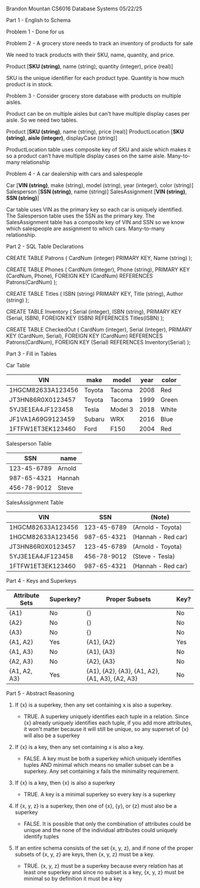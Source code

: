 Brandon Mountan
CS6016 Database Systems
05/22/25

Part 1 - English to Schema

Problem 1 - Done for us

Problem 2 - A grocery store needs to track an inventory of products for sale

We need to track products with their SKU, name, quantity, and price.

Product [__SKU (string)__, name (string), quantity (integer), price (real)]

SKU is the unique identifier for each product type. Quantity is how much product is in stock.

Problem 3 - Consider grocery store database with products on multiple aisles.

Product can be on multiple aisles but can't have multiple display cases per aisle. So we need two tables.

Product [__SKU (string)__, name (string), price (real)]
ProductLocation [__SKU (string)__, __aisle (integer)__, displayCase (string)]

ProductLocation table uses composite key of SKU and aisle which makes it so a product can't have multiple display cases on the same aisle. Many-to-many relationship

Problem 4 - A car dealership with cars and salespeople

Car [__VIN (string)__, make (string), model (string), year (integer), color (string)]
Salesperson [__SSN (string)__, name (string)]
SalesAssignment [__VIN (string)__, __SSN (string)__]

Car table uses VIN as the primary key so each car is uniquely identified. The Salesperson table uses the SSN as the primary key. The SalesAssignment table has a composite key of VIN and SSN so we know which salespeople are assignment to which cars. Many-to-many relationship.


Part 2 - SQL Table Declarations

CREATE TABLE Patrons (
   CardNum (integer) PRIMARY KEY,
   Name (string)
);

CREATE TABLE Phones (
   CardNum (integer),
   Phone (string),
   PRIMARY KEY (CardNum, Phone),
   FOREIGN KEY (CardNum) REFERENCES Patrons(CardNum)
);

CREATE TABLE Titles (
   ISBN (string) PRIMARY KEY,
   Title (string),
   Author (string)
);

CREATE TABLE Inventory (
   Serial (integer),
   ISBN (string),
   PRIMARY KEY (Serial, ISBN),
   FOREIGN KEY (ISBN) REFERENCES Titles(ISBN)
);

CREATE TABLE CheckedOut (
   CardNum (integer),
   Serial (integer),
   PRIMARY KEY (CardNum, Serial),
   FOREIGN KEY (CardNum) REFERENCES Patrons(CardNum),
   FOREIGN KEY (Serial) REFERENCES Inventory(Serial)
);


Part 3 - Fill in Tables

Car Table

| VIN                | make   | model   | year | color |
|--------------------|--------|---------|------|-------|
| 1HGCM82633A123456  | Toyota | Tacoma  | 2008 | Red   |
| JT3HN86R0X0123457  | Toyota | Tacoma  | 1999 | Green |
| 5YJ3E1EA4JF123458  | Tesla  | Model 3 | 2018 | White |
| JF1VA1A69G9123459  | Subaru | WRX     | 2016 | Blue  |
| 1FTFW1ET3EK123460  | Ford   | F150    | 2004 | Red   |

Salesperson Table

| SSN         | name   |
|-------------|--------|
| 123-45-6789 | Arnold |
| 987-65-4321 | Hannah |
| 456-78-9012 | Steve  |

SalesAssignment Table

| VIN                | SSN         | (Note)               |
|--------------------|-------------|----------------------|
| 1HGCM82633A123456  | 123-45-6789 | (Arnold - Toyota)    |
| 1HGCM82633A123456  | 987-65-4321 | (Hannah - Red car)   |
| JT3HN86R0X0123457  | 123-45-6789 | (Arnold - Toyota)    |
| 5YJ3E1EA4JF123458  | 456-78-9012 | (Steve - Tesla)      |
| 1FTFW1ET3EK123460  | 987-65-4321 | (Hannah - Red car)   |


Part 4 - Keys and Superkeys

Attribute Sets | Superkey? | Proper Subsets                                | Key?
---------------|-----------|----------------------------------------------|------
{A1}           | No        | {}                                           | No
{A2}           | No        | {}                                           | No
{A3}           | No        | {}                                           | No
{A1, A2}       | Yes       | {A1}, {A2}                                   | Yes
{A1, A3}       | No        | {A1}, {A3}                                   | No
{A2, A3}       | No        | {A2}, {A3}                                   | No
{A1, A2, A3}   | Yes       | {A1}, {A2}, {A3}, {A1, A2}, {A1, A3}, {A2, A3} | No


Part 5 - Abstract Reasoning

1. If {x} is a superkey, then any set containing x is also a superkey.
   - TRUE. A superkey uniquely identifies each tuple in a relation. Since {x} already uniquely identifies each tuple, if you add more attributes, it won't matter because it will still be unique, so any superset of {x} will also be a superkey

2. If {x} is a key, then any set containing x is also a key.
   - FALSE. A key must be both a superkey which uniquely identifies tuples AND minimal which means no smaller subset can be a superkey. Any set containing x fails the minimality requirement.

3. If {x} is a key, then {x} is also a superkey
   - TRUE. A key is a minimal superkey so every key is a superkey

4. If {x, y, z} is a superkey, then one of {x}, {y}, or {z} must also be a superkey
   - FALSE. It is possible that only the combination of attributes could be unique and the none of the individual attributes could uniquely identify tuples

5. If an entire schema consists of the set {x, y, z}, and if none of the proper subsets of {x, y, z} are keys, then {x, y, z} must be a key.
   - TRUE. {x, y, z} must be a superkey because every relation has at least one superkey and since no subset is a key, {x, y, z} must be minimal so by definition it must be a key


